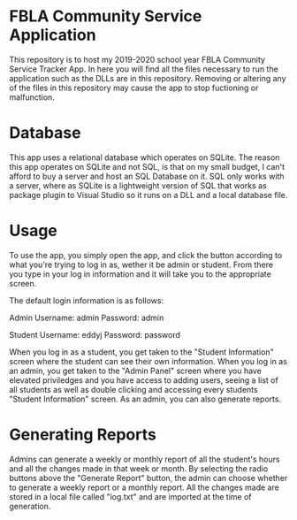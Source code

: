 # FBLA Community Service Application
This repository is to host my 2019-2020 school year FBLA Community Service Tracker App.
In here you will find all the files necessary to run the application such as the DLLs are in this repository.
Removing or altering any of the files in this repository may cause the app to stop fuctioning or malfunction.

# Database
This app uses a relational database which operates on SQLite. The reason this app operates on SQLite and not SQL, is that on my small budget, I can't afford to buy a server and host an SQL Database on it. SQL only works with a server, where as SQLite is a lightweight version of SQL that works as package plugin to Visual Studio so it runs on a DLL and a local database file.

# Usage
To use the app, you simply open the app, and click the button according to what you're trying to log in as, wether it be admin or student. From there you type in your log in information and it will take you to the appropriate screen.

The default login information is as follows:

Admin
Username: admin
Password: admin

Student
Username: eddyj
Password: password

When you log in as a student, you get taken to the "Student Information" screen where the student can see their own information.
When you log in as an admin, you get taken to the "Admin Panel" screen where you have elevated priviledges and you have access to adding users, seeing a list of all students as well as double clicking and accessing every students "Student Information" screen. As an admin, you can also generate reports.

# Generating Reports
Admins can generate a weekly or monthly report of all the student's hours and all the changes made in that week or month. By selecting the radio buttons above the "Generate Report" button, the admin can choose whether to generate a weekly report or a monthly report. All the changes made are stored in a local file called "log.txt" and are imported at the time of generation.
